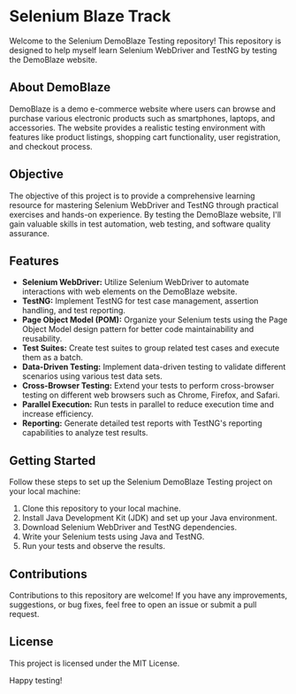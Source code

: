# Selenium Blaze Track

Welcome to the Selenium DemoBlaze Testing repository! This repository is designed to help myself learn Selenium WebDriver and TestNG by testing the DemoBlaze website.

## About DemoBlaze
DemoBlaze is a demo e-commerce website where users can browse and purchase various electronic products such as smartphones, laptops, and accessories. The website provides a realistic testing environment with features like product listings, shopping cart functionality, user registration, and checkout process.

## Objective
The objective of this project is to provide a comprehensive learning resource for mastering Selenium WebDriver and TestNG through practical exercises and hands-on experience. By testing the DemoBlaze website, I'll gain valuable skills in test automation, web testing, and software quality assurance.

## Features
- **Selenium WebDriver:** Utilize Selenium WebDriver to automate interactions with web elements on the DemoBlaze website.
- **TestNG:** Implement TestNG for test case management, assertion handling, and test reporting.
- **Page Object Model (POM):** Organize your Selenium tests using the Page Object Model design pattern for better code maintainability and reusability.
- **Test Suites:** Create test suites to group related test cases and execute them as a batch.
- **Data-Driven Testing:** Implement data-driven testing to validate different scenarios using various test data sets.
- **Cross-Browser Testing:** Extend your tests to perform cross-browser testing on different web browsers such as Chrome, Firefox, and Safari.
- **Parallel Execution:** Run tests in parallel to reduce execution time and increase efficiency.
- **Reporting:** Generate detailed test reports with TestNG's reporting capabilities to analyze test results.

## Getting Started
Follow these steps to set up the Selenium DemoBlaze Testing project on your local machine:

1. Clone this repository to your local machine.
2. Install Java Development Kit (JDK) and set up your Java environment.
3. Download Selenium WebDriver and TestNG dependencies.
4. Write your Selenium tests using Java and TestNG.
5. Run your tests and observe the results.

## Contributions
Contributions to this repository are welcome! If you have any improvements, suggestions, or bug fixes, feel free to open an issue or submit a pull request.

## License
This project is licensed under the MIT License.

Happy testing!
